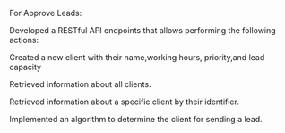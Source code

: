 For Approve Leads:

Developed a RESTful API endpoints that allows performing the following actions:

Created a new client with their name,working hours, priority,and lead capacity

Retrieved information about all clients.

Retrieved information about a specific client by their identifier.

Implemented an algorithm to determine the client for sending a lead.
